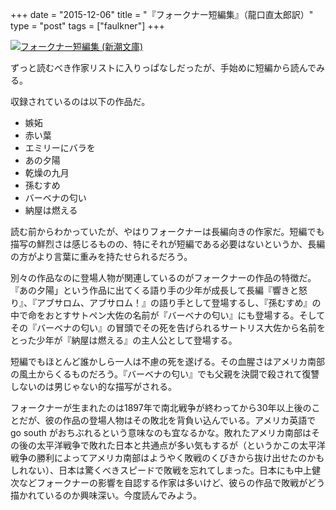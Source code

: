 +++
date = "2015-12-06"
title = "『フォークナー短編集』（龍口直太郎訳）"
type = "post"
tags = ["faulkner"]
+++

<a href="http://www.amazon.co.jp/exec/obidos/ASIN/4102102035/chezsugi-22/ref=nosim/" name="amazletlink" target="_blank"><img src="http://ecx.images-amazon.com/images/I/51dH9GThXML.jpg" alt="フォークナー短編集 (新潮文庫)" class="alignleft" /></a>

ずっと読むべき作家リストに入りっぱなしだったが、手始めに短編から読んでみる。

収録されているのは以下の作品だ。

* 嫉妬
* 赤い葉
* エミリーにバラを
* あの夕陽
* 乾燥の九月
* 孫むすめ
* バーベナの匂い
* 納屋は燃える

読む前からわかっていたが、やはりフォークナーは長編向きの作家だ。短編でも描写の鮮烈さは感じるものの、特にそれが短編である必要はないというか、長編の方がより言葉に重みを持たせられるだろう。

別々の作品なのに登場人物が関連しているのがフォークナーの作品の特徴だ。『あの夕陽」という作品に出てくる語り手の少年が成長して長編『響きと怒り』、『アブサロム、アブサロム！』の語り手として登場するし、『孫むすめ』の中で命をおとすサトペン大佐の名前が『バーベナの匂い』にも登場する。そしてその『バーベナの匂い』の冒頭でその死を告げられるサートリス大佐から名前をとった少年が『納屋は燃える』の主人公として登場する。

短編でもほとんど誰かしら一人は不慮の死を遂げる。その血腥さはアメリカ南部の風土からくるものだろう。『バーベナの匂い』でも父親を決闘で殺されて復讐しないのは男じゃない的な描写がされる。

フォークナーが生まれたのは1897年で南北戦争が終わってから30年以上後のことだが、彼の作品の登場人物はその敗北を背負い込んでいる。アメリカ英語で go south がおちぶれるという意味なのも宜なるかな。敗れたアメリカ南部はその後の太平洋戦争で敗れた日本と共通点が多い気もするが（というかこの太平洋戦争の勝利によってアメリカ南部はようやく敗戦のくびきから抜け出せたのかもしれない）、日本は驚くべきスピードで敗戦を忘れてしまった。日本にも中上健次などフォークナーの影響を自認する作家は多いけど、彼らの作品で敗戦がどう描かれているのか興味深い。今度読んでみよう。
